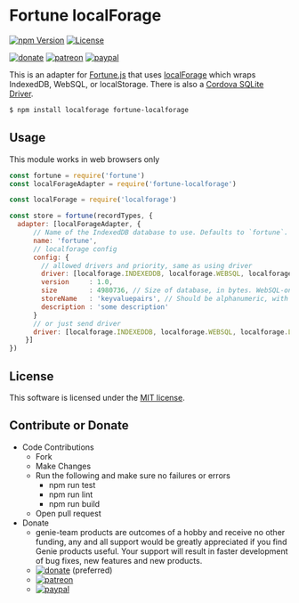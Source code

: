 # Fortune localForage

[![npm Version](https://img.shields.io/npm/v/fortune-localforage.svg?style=flat-square)](https://www.npmjs.com/package/fortune-localforage)
[![License](https://img.shields.io/npm/l/fortune-localforage.svg?style=flat-square)](https://raw.githubusercontent.com/fortunejs/fortune-localforage/master/LICENSE)

[![donate](http://img.shields.io/liberapay/receives/aCoreyJ.svg?logo=liberapay)](https://liberapay.com/aCoreyJ/donate) 
[![patreon](https://img.shields.io/badge/patreon-donate-orange.svg)](https://www.patreon.com/acoreyj/overview) 
[![paypal](https://img.shields.io/badge/paypal-donate-blue.svg)](https://www.paypal.com/pools/c/872dOkFVLP)

This is an adapter for [Fortune.js](https://github.com/fortunejs/fortune) that uses [localForage](https://github.com/localForage/localForage) which wraps IndexedDB, WebSQL, or localStorage. There is also a [Cordova SQLite Driver](https://github.com/thgreasi/localForage-cordovaSQLiteDriver).

```sh
$ npm install localforage fortune-localforage
```


## Usage

This module works in web browsers only

```js
const fortune = require('fortune')
const localForageAdapter = require('fortune-localforage')

const localForage = require('localforage') 

const store = fortune(recordTypes, {
  adapter: [localForageAdapter, {
      // Name of the IndexedDB database to use. Defaults to `fortune`.
      name: 'fortune',      
      // localforage config
      config: {
        // allowed drivers and priority, same as using driver
        driver: [localforage.INDEXEDDB, localforage.WEBSQL, localforage.LOCALSTORAGE],
        version     : 1.0,
        size        : 4980736, // Size of database, in bytes. WebSQL-only for now.
        storeName   : 'keyvaluepairs', // Should be alphanumeric, with underscores.
        description : 'some description'
      }
      // or just send driver
      driver: [localforage.INDEXEDDB, localforage.WEBSQL, localforage.LOCALSTORAGE],
    }]
})
```


## License

This software is licensed under the [MIT license](https://raw.githubusercontent.com/genie-team/fortune-localforage/master/LICENSE).


## Contribute or Donate
* Code Contributions
	* Fork
	* Make Changes
	* Run the following and make sure no failures or errors
		* npm run test
		* npm run lint
		* npm run build
	* Open pull request
* Donate 
	* genie-team products are outcomes of a hobby and receive no other funding, any and all support would be greatly appreciated if you find Genie products useful. Your support will result in faster development of bug fixes, new features and new products.
	* [![donate](http://img.shields.io/liberapay/receives/aCoreyJ.svg?logo=liberapay)](https://liberapay.com/aCoreyJ/donate) (preferred)
	* [![patreon](https://img.shields.io/badge/patreon-donate-orange.svg)](https://www.patreon.com/acoreyj/overview) 
	* [![paypal](https://img.shields.io/badge/paypal-donate-blue.svg)](https://www.paypal.com/pools/c/872dOkFVLP) 
